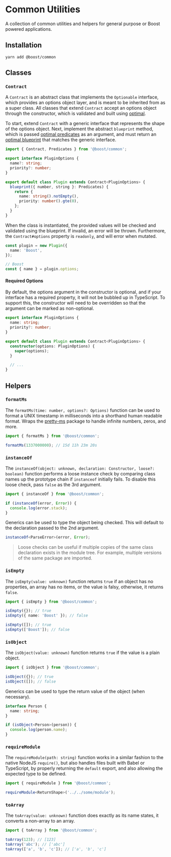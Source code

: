 # Common Utilities

A collection of common utilities and helpers for general purpose or Boost powered applications.

## Installation

```
yarn add @boost/common
```

## Classes

### `Contract`

A `Contract` is an abstract class that implements the `Optionable` interface, which provides an
options object layer, and is meant to be inherited from as a super class. All classes that extend
`Contract` accept an options object through the constructor, which is validated and built using
[optimal](https://milesj.gitbook.io/optimal).

To start, extend `Contract` with a generic interface that represents the shape of the options
object. Next, implement the abstract `blueprint` method, which is passed
[optimal predicates](https://milesj.gitbook.io/optimal/predicates) as an argument, and must return
an [optimal blueprint](https://milesj.gitbook.io/optimal/usage#blueprint) that matches the generic
interface.

```ts
import { Contract, Predicates } from '@boost/common';

export interface PluginOptions {
  name?: string;
  priority?: number;
}

export default class Plugin extends Contract<PluginOptions> {
  blueprint({ number, string }: Predicates) {
    return {
      name: string().notEmpty(),
      priority: number().gte(0),
    };
  }
}
```

When the class is instantiated, the provided values will be checked and validated using the
blueprint. If invalid, an error will be thrown. Furthermore, the `Contract#options` property is
`readonly`, and will error when mutated.

```ts
const plugin = new Plugin({
  name: 'Boost',
});

// Boost
const { name } = plugin.options;
```

#### Required Options

By default, the options argument in the constructor is optional, and if your interface has a
required property, it will not be bubbled up in TypeScript. To support this, the constructor will
need to be overridden so that the argument can be marked as non-optional.

```ts
export interface PluginOptions {
  name: string;
  priority?: number;
}

export default class Plugin extends Contract<PluginOptions> {
  constructor(options: PluginOptions) {
    super(options);
  }

  // ...
}
```

## Helpers

### `formatMs`

The `formatMs(time: number, options?: Options)` function can be used to format a UNIX timestamp in
milliseconds into a shorthand human readable format. Wraps the
[pretty-ms](https://www.npmjs.com/package/pretty-ms) package to handle infinite numbers, zeros, and
more.

```ts
import { formatMs } from '@boost/common';

formatMs(1337000000); // 15d 11h 23m 20s
```

### `instanceOf`

The `instanceOf(object: unknown, declaration: Constructor, loose?: boolean)` function performs a
loose instance check by comparing class names up the prototype chain if `instanceof` initially
fails. To disable this loose check, pass `false` as the 3rd argument.

```ts
import { instanceOf } from '@boost/common';

if (instanceOf(error, Error)) {
  console.log(error.stack);
}
```

Generics can be used to type the object being checked. This will default to the declaration passed
to the 2nd argument.

```ts
instanceOf<ParseError>(error, Error);
```

> Loose checks can be useful if multiple copies of the same class declaration exists in the module
> tree. For example, multiple versions of the same package are imported.

### `isEmpty`

The `isEmpty(value: unknown)` function returns `true` if an object has no properties, an array has
no items, or the value is falsy, otherwise, it returns `false`.

```ts
import { isEmpty } from '@boost/common';

isEmpty({}); // true
isEmpty({ name: 'Boost' }); // false

isEmpty([]); // true
isEmpty(['Boost']); // false
```

### `isObject`

The `isObject(value: unknown)` function returns `true` if the value is a plain object.

```ts
import { isObject } from '@boost/common';

isObject({}); // true
isObject([]); // false
```

Generics can be used to type the return value of the object (when necessary).

```ts
interface Person {
  name: string;
}

if (isObject<Person>(person)) {
  console.log(person.name);
}
```

### `requireModule`

The `requireModule(path: string)` function works in a similar fashion to the native NodeJS
`require()`, but also handles files built with Babel or TypeScript, by properly returning the
`default` export, and also allowing the expected type to be defined.

```ts
import { requireModule } from '@boost/common';

requireModule<ReturnShape>('../../some/module');
```

### `toArray`

The `toArray(value: unknown)` function does exactly as its name states, it converts a non-array to
an array.

```ts
import { toArray } from '@boost/common';

toArray(123); // [123]
toArray('abc'); // ['abc']
toArray(['a', 'b', 'c']); // ['a', 'b', 'c']
```
